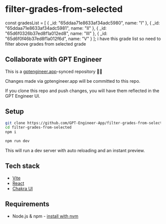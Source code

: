 # filter-grades-from-selected

const gradesList = [
  { _id: "65ddaa71e8633af34adc5980", name: "I" },
  { _id: "65ddaa71e8633af34adc5981", name: "II" },
  { _id: "65d6f0326b37ed8f1a012ed8", name: "III" },
  { _id: "65d6f0f46b37ed8f1a012f6d", name: "V" }
]; i have this grade list so need to filter above grades from selected grade


## Collaborate with GPT Engineer

This is a [gptengineer.app](https://gptengineer.app)-synced repository 🌟🤖

Changes made via gptengineer.app will be committed to this repo.

If you clone this repo and push changes, you will have them reflected in the GPT Engineer UI.

## Setup

```sh
git clone https://github.com/GPT-Engineer-App/filter-grades-from-selected.git
cd filter-grades-from-selected
npm i
```

```sh
npm run dev
```

This will run a dev server with auto reloading and an instant preview.

## Tech stack

- [Vite](https://vitejs.dev/)
- [React](https://react.dev/)
- [Chakra UI](https://chakra-ui.com/)

## Requirements

- Node.js & npm - [install with nvm](https://github.com/nvm-sh/nvm#installing-and-updating)
